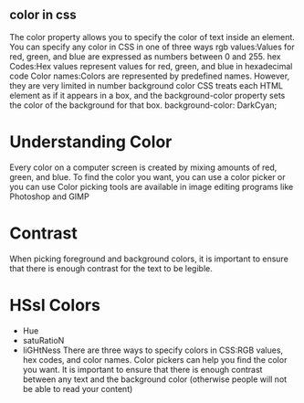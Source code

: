 ## color in css
The color property allows you to specify the color of text inside an element. You can specify any color in CSS in one of three ways
rgb values:Values for red, green, and blue are expressed as numbers between 0 and 255.
hex Codes:Hex values represent values for red, green, and blue in hexadecimal code
Color names:Colors are represented by predefined names. However, they are very limited in number
background color
CSS treats each HTML element as if it appears in a box, and the background-color property sets the color of the background for that box. background-color: DarkCyan;

# Understanding Color
Every color on a computer screen is created by mixing amounts of red, green, and blue. To find the color you want, you can use a color picker or you can use Color picking tools are available in image editing programs like Photoshop and GIMP

# Contrast
When picking foreground and background colors, it is important to ensure that there is enough contrast for the text to be legible.

# HSsl Colors
* Hue
* satuRatioN
* liGHtNess
There are three ways to specify colors in CSS:RGB values, hex codes, and color names. Color pickers can help you find the color you want. It is important to ensure that there is enough contrast between any text and the background color (otherwise people will not be able to read your content)
